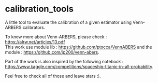 # calibration_tools
A little tool to evaluate the calibration of a given estimator using Venn-ARBERS calibrators.

To know more about Venn-ARBERS, please check : https://alrw.net/articles/13.pdf
<br>This work use module lib : https://github.com/ptocca/VennABERS
and the module : https://github.com/ip200/venn-abers.

Part of the work is also inspired by the following notebook : https://www.kaggle.com/competitions/spaceship-titanic-in-all-probability.

Feel free to check all of those and leave stars :).
